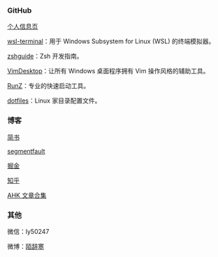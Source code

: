 ### GitHub

[个人信息页](https://github.com/goreliu)

[wsl-terminal](https://goreliu.github.io/wsl-terminal/README.zh_CN.html)：用于 Windows Subsystem for Linux (WSL) 的终端模拟器。

[zshguide](https://github.com/goreliu/zshguide/blob/master/00_Zsh-开发指南（目录）.md)：Zsh 开发指南。

[VimDesktop](https://github.com/goreliu/vimdesktop)：让所有 Windows 桌面程序拥有 Vim 操作风格的辅助工具。

[RunZ](https://github.com/goreliu/runz)：专业的快速启动工具。

[dotfiles](https://github.com/goreliu/dotfiles)：Linux 家目录配置文件。

### 博客

[简书](http://www.jianshu.com/u/114aeb6d3d81)

[segmentfault](https://segmentfault.com/blog/goreliu)

[掘金](https://juejin.im/user/59bb80c0f265da06484438f3)

[知乎](https://www.zhihu.com/people/osily/posts)

[AHK 文章合集](http://www.jianshu.com/nb/4051534)

### 其他

微信：ly50247

微博：[陌辞寒](http://weibo.com/ly50247)
